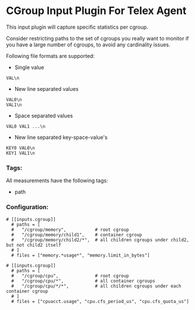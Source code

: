 # CGroup Input Plugin For Telex Agent

This input plugin will capture specific statistics per cgroup.

Consider restricting paths to the set of cgroups you really
want to monitor if you have a large number of cgroups, to avoid
any cardinality issues.

Following file formats are supported:

* Single value

```
VAL\n
```

* New line separated values

```
VAL0\n
VAL1\n
```

* Space separated values

```
VAL0 VAL1 ...\n
```

* New line separated key-space-value's

```
KEY0 VAL0\n
KEY1 VAL1\n
```


### Tags:

All measurements have the following tags:
  - path


### Configuration:

```
# [[inputs.cgroup]]
  # paths = [
  #   "/cgroup/memory",           # root cgroup
  #   "/cgroup/memory/child1",    # container cgroup
  #   "/cgroup/memory/child2/*",  # all children cgroups under child2, but not child2 itself
  # ]
  # files = ["memory.*usage*", "memory.limit_in_bytes"]

# [[inputs.cgroup]]
  # paths = [
  #   "/cgroup/cpu",              # root cgroup
  #   "/cgroup/cpu/*",            # all container cgroups
  #   "/cgroup/cpu/*/*",          # all children cgroups under each container cgroup
  # ]
  # files = ["cpuacct.usage", "cpu.cfs_period_us", "cpu.cfs_quota_us"]
```
